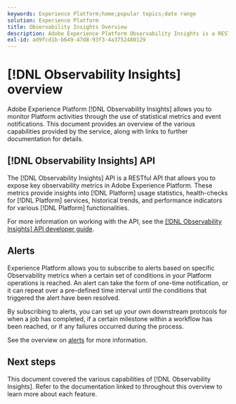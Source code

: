 ```yaml
---
keywords: Experience Platform;home;popular topics;date range
solution: Experience Platform
title: Observability Insights Overview
description: Adobe Experience Platform Observability Insights is a RESTful API that allows you to expose key metrics on Platform activities. These metrics provide insights into Platform usage statistics, health-checks for Platform services, historical trends, and performance indicators for various Platform functionalities.
exl-id: ad9fcd1b-b649-47d8-93f3-4a3752480129
---
```

# [!DNL Observability Insights] overview

Adobe Experience Platform [!DNL Observability Insights] allows you to monitor Platform activities through the use of statistical metrics and event notifications. This document provides an overview of the various capabilities provided by the service, along with links to further documentation for details.

## [!DNL Observability Insights] API

The [!DNL Observability Insights] API is a RESTful API that allows you to expose key observability metrics in Adobe Experience Platform. These metrics provide insights into [!DNL Platform] usage statistics, health-checks for [!DNL Platform] services, historical trends, and performance indicators for various [!DNL Platform] functionalities. 

For more information on working with the API, see the [[!DNL Observability Insights] API developer guide](./api/overview.md).

## Alerts

Experience Platform allows you to subscribe to alerts based on specific Observability metrics when a certain set of conditions in your Platform operations is reached. An alert can take the form of one-time notification, or it can repeat over a pre-defined time interval until the conditions that triggered the alert have been resolved.

By subscribing to alerts, you can set up your own downstream protocols for when a job has completed, if a certain milestone within a workflow has been reached, or if any failures occurred during the process.

See the overview on [alerts](./alerts/overview.md) for more information.

## Next steps

This document covered the various capabilities of [!DNL Observability Insights]. Refer to the documentation linked to throughout this overview to learn more about each feature.
